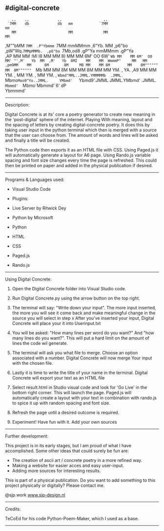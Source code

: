 #digital-concrete
-----------------------------------------------------------------------------------------------------------------------------------
 
                                                                                                                           
       ,,    ,,             ,,                   ,,                                                                         
     `7MM    db             db   mm            `7MM                                                            mm           
       MM                        MM              MM                                                            MM           
  ,M""bMM  `7MM  .P"Ybmmm `7MM mmMMmm  ,6"Yb.    MM       ,p6"bo   ,pW"Wq.`7MMpMMMb.  ,p6"bo `7Mb,od8 .gP"Ya mmMMmm .gP"Ya  
,AP    MM    MM :MI  I8     MM   MM   8)   MM    MM      6M'  OO  6W'   `Wb MM    MM 6M'  OO   MM' "',M'   Yb  MM  ,M'   Yb 
8MI    MM    MM  WmmmP"     MM   MM    ,pm9MM    MM      8M       8M     M8 MM    MM 8M        MM    8M""""""  MM  8M"""""" 
`Mb    MM    MM 8M          MM   MM   8M   MM    MM      YM.    , YA.   ,A9 MM    MM YM.    ,  MM    YM.    ,  MM  YM.    , 
 `Wbmd"MML..JMML.YMMMMMb  .JMML. `Mbmo`Moo9^Yo..JMML.     YMbmd'   `Ybmd9'.JMML  JMML.YMbmd' .JMML.   `Mbmmd'  `Mbmo`Mbmmd' 
                6'     dP                                                                                                   
                Ybmmmd'  

                                                                                                   
-----------------------------------------------------------------------------------------------------------------------------------

Description:

Digital Concrete is at its' core a poetry generator to create 
new meaning in the 'post-digital' sphere of the internet. 
Playing With meaning, layout and the spacing of letters by 
creating digital-concrete poetry.  It does this by taking user 
input in the python terminal which then is merged with a source 
that the user can choose from. The amount of words and lines 
will be asked and finally a title will be created.


The Python code then exports it as an HTML file with CSS. 
Using Paged.js it will automatically generate a layout for 
A6 page. Using Rando.js variable spacing and font size changes
every time the page is refreshed. This could then be printed on
paper and added in the physical publication if desired.

-----------------------------------------------------------------------------------------------------------------------------------

Programs & Languages used:

- Visual Studio Code
 - Plugins: 
  - Live Server by Ritwick Dey 
  - Python by Microsoft


- Python
- HTML
- CSS

- Paged.js
- Rando.js

-----------------------------------------------------------------------------------------------------------------------------------

Using Digital Concrete:


1. Open the Digital Concrete folder into Visual Studio code.

2. Run Digital Concrete.py using the arrow button on the top right.

3. The terminal will say: "Write down your input". The more input 
   inserted, the more you will see it come back and make meaningful
   change in the source you will select in step x  After you've inserted 
   your input, Digital Concrete will place your it into Userinput.txt

4. You will be asked: "How many lines per word do you want?"
   And "how many lines do you want?". This will put a hard limit
   on the amount of lines the code wil generate.

5. The terminal will ask you what file to merge. Choose an option
   associated with a number. Digital Concrete will now merge
   Your input with the chosen file.
   
6. Lastly it is time to write the title of your name in the terminal.
   Digital Concrete will export your text as an HTML file

7. Select result.html in Studio visual code and look for 'Go Live'
   in the bottom right corner. This will launch the page. Paged.js
   will automatically create a layout with your text in combination 
   with rando.js to spice it up with random spacing and font size.

8. Refresh the page until a desired outcome is required.

9. Experiment! Have fun with it. Add your own sources
   

-----------------------------------------------------------------------------------------------------------------------------------

Further development:

This project is in its early stages, but I am proud of what I have accomplished.
Some other ideas that could surely be fun are:

- The creation of ascii art / concrete poetry in a more refined way.
- Making a website for easier acces and easy user-input.
- Adding more sources for interesting results.

This is part of a physical publication. Do you want to add something to this project
physically or digitally? Please contact me.

@sjp.work
www.sjp-design.nl

-----------------------------------------------------------------------------------------------------------------------------------

Credits:

TeCoEd for his code Python-Poem-Maker, which I used as a base.

-----------------------------------------------------------------------------------------------------------------------------------

